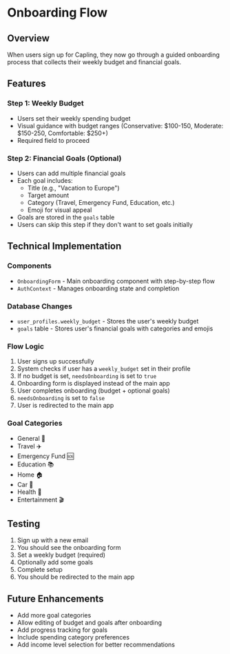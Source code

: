 # Onboarding Flow

## Overview
When users sign up for Capling, they now go through a guided onboarding process that collects their weekly budget and financial goals.

## Features

### Step 1: Weekly Budget
- Users set their weekly spending budget
- Visual guidance with budget ranges (Conservative: $100-150, Moderate: $150-250, Comfortable: $250+)
- Required field to proceed

### Step 2: Financial Goals (Optional)
- Users can add multiple financial goals
- Each goal includes:
  - Title (e.g., "Vacation to Europe")
  - Target amount
  - Category (Travel, Emergency Fund, Education, etc.)
  - Emoji for visual appeal
- Goals are stored in the `goals` table
- Users can skip this step if they don't want to set goals initially

## Technical Implementation

### Components
- `OnboardingForm` - Main onboarding component with step-by-step flow
- `AuthContext` - Manages onboarding state and completion

### Database Changes
- `user_profiles.weekly_budget` - Stores the user's weekly budget
- `goals` table - Stores user's financial goals with categories and emojis

### Flow Logic
1. User signs up successfully
2. System checks if user has a `weekly_budget` set in their profile
3. If no budget is set, `needsOnboarding` is set to `true`
4. Onboarding form is displayed instead of the main app
5. User completes onboarding (budget + optional goals)
6. `needsOnboarding` is set to `false`
7. User is redirected to the main app

### Goal Categories
- General 🎯
- Travel ✈️
- Emergency Fund 🆘
- Education 📚
- Home 🏠
- Car 🚗
- Health 💊
- Entertainment 🎬

## Testing
1. Sign up with a new email
2. You should see the onboarding form
3. Set a weekly budget (required)
4. Optionally add some goals
5. Complete setup
6. You should be redirected to the main app

## Future Enhancements
- Add more goal categories
- Allow editing of budget and goals after onboarding
- Add progress tracking for goals
- Include spending category preferences
- Add income level selection for better recommendations
